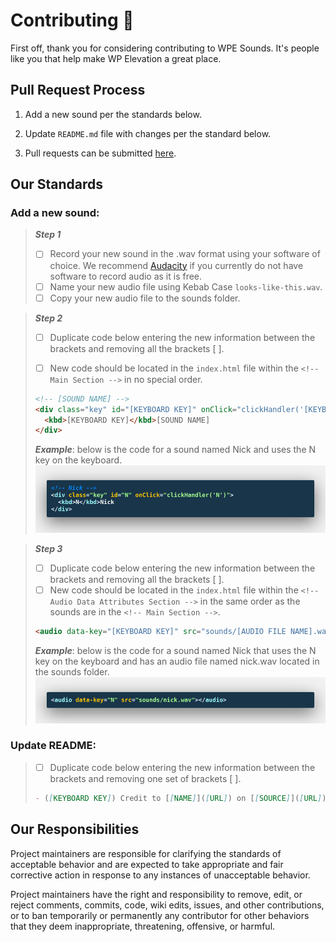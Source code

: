 # Contributing 🙌

First off, thank you for considering contributing to WPE Sounds. It's people like you that help make WP Elevation a great place.

## Pull Request Process

1. Add a new sound per the standards below.

2. Update `README.md` file with changes per the standard below.

3. Pull requests can be submitted [here](https://github.com/nicksocha/wpesounds-com/pulls).

## Our Standards

### Add a new sound:

> **_Step 1_**
>
> - [ ] Record your new sound in the .wav format using your software of choice. We recommend [Audacity](<https://en.wikipedia.org/wiki/Audacity_(audio_editor)>) if you currently do not have software to record audio as it is free.
> - [ ] Name your new audio file using Kebab Case `looks-like-this.wav`.
> - [ ] Copy your new audio file to the sounds folder.

> **_Step 2_**
>
> - [ ] Duplicate code below entering the new information between the brackets and removing all the brackets \[ \].
>
> - [ ] New code should be located in the `index.html` file within the `<!-- Main Section -->` in no special order.
>
> ```html
> <!-- [SOUND NAME] -->
> <div class="key" id="[KEYBOARD KEY]" onClick="clickHandler('[KEYBOARD KEY]')">
>   <kbd>[KEYBOARD KEY]</kbd>[SOUND NAME]
> </div>
> ```
>
> **_Example_**: below is the code for a sound named Nick and uses the N key on the keyboard.
> ![Nick Example](https://github.com/nicksocha/wpesounds-com/blob/master/images/nick-example.jpg?raw=true)

> **_Step 3_**
>
> - [ ] Duplicate code below entering the new information between the brackets and removing all the brackets \[ \].
> - [ ] New code should be located in the `index.html` file within the `<!-- Audio Data Attributes Section -->` in the same order as the sounds are in the `<!-- Main Section -->`.
>
> ```html
> <audio data-key="[KEYBOARD KEY]" src="sounds/[AUDIO FILE NAME].wav"></audio>
> ```
>
> **_Example_**: below is the code for a sound named Nick that uses the N key on the keyboard and has an audio file named nick.wav located in the sounds folder.
> ![Nick Sound Example](https://github.com/nicksocha/wpesounds-com/blob/master/images/nick-sound-example.jpg?raw=true)

### Update README:

> - [ ] Duplicate code below entering the new information between the brackets and removing one set of brackets \[ \].
>
> ```markdown
> - ([KEYBOARD KEY]) Credit to [[NAME]]([URL]) on [[SOURCE]]([URL]) for the "[SOUND NAME]" [clip]([URL]).
> ```

## Our Responsibilities

Project maintainers are responsible for clarifying the standards of acceptable behavior and are expected to take appropriate and fair corrective action in response to any instances of unacceptable behavior.

Project maintainers have the right and responsibility to remove, edit, or reject comments, commits, code, wiki edits, issues, and other contributions, or to ban temporarily or permanently any contributor for other behaviors that they deem inappropriate, threatening, offensive, or harmful.
